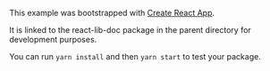 This example was bootstrapped with [Create React App](https://github.com/facebook/create-react-app).

It is linked to the react-lib-doc package in the parent directory for development purposes.

You can run `yarn install` and then `yarn start` to test your package.
